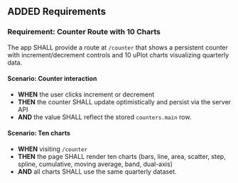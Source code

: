 ## ADDED Requirements

### Requirement: Counter Route with 10 Charts
The app SHALL provide a route at `/counter` that shows a persistent counter with increment/decrement controls and 10 uPlot charts visualizing quarterly data.

#### Scenario: Counter interaction
- **WHEN** the user clicks increment or decrement
- **THEN** the counter SHALL update optimistically and persist via the server API
- **AND** the value SHALL reflect the stored `counters.main` row.

#### Scenario: Ten charts
- **WHEN** visiting `/counter`
- **THEN** the page SHALL render ten charts (bars, line, area, scatter, step, spline, cumulative, moving average, band, dual-axis)
- **AND** all charts SHALL use the same quarterly dataset.

